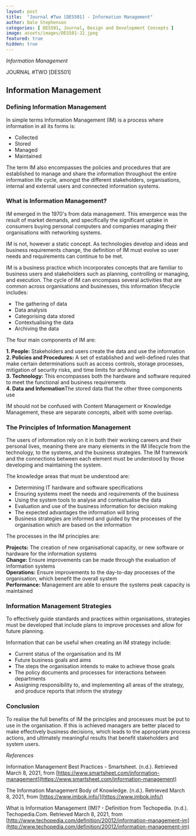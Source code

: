 ```yaml
---
layout: post
title:  "Journal #Two [DES501] - Information Management" 
author: Dale Stephenson
categories: [ DES501, Journal, Design and Development Concepts ]
image: assets/images/DES501-J2.jpeg
featured: true
hidden: true
---
```

<i>Information Management</i>

JOURNAL #TWO [DES501]

<h2>Information Management</h2>

<h3>Defining Information Management</h3>

In simple terms Information Management (IM) is a process where information in all its forms is: 

- Collected
- Stored
- Managed
- Maintained

The term IM also encompasses the policies and procedures that are established to manage and share the information throughout the entire information life cycle, amongst the different stakeholders, organisations, internal and external users and connected information systems.

<h3>What is Information Management?</h3> 

IM emerged in the 1970's from data management. This emergence was the result of market demands, and specifically the significant uptake in consumers buying personal computers and companies managing their organisations with networking systems. 

IM is not, however a static concept. As technologies develop and ideas and business requirements change, the definition of IM must evolve so user needs and requirements can continue to be met. 

IM is a business practice which incorporates concepts that are familiar to business users and stakeholders such as planning, controlling or managing, and execution. The cycle of IM can encompass several activities that are common across organisations and businesses, this information lifecycle includes:

- The gathering of data 
- Data analysis 
- Categorising data stored
- Contextualising the data
- Archiving the data 

The four main components of IM are:

<b>1. People:</b> Stakeholders and users create the data and use the information<br>
<b>2. Policies and Procedures:</b> A set of established and well-defined rules that make certain determinations such as access controls, storage processes, mitigation of security risks, and time limits for archiving<br> 
<b>3. Technology:</b> This encompasses both the hardware and software required to meet the functional and business requirements<br>
<b>4. Data and Information</b>The stored data that the other three components use

IM should not be confused with Content Management or Knowledge Management, these are separate concepts, albeit with some overlap.

<h3>The Principles of Information Management</h3> 

The users of information rely on it in both their working careers and their personal lives, meaning there are many elements in the IM lifecycle from the technology, to the systems, and the business strategies. The IM framework and the connections between each element must be understood by those developing and maintaining the system.

The knowledge areas that must be understood are:

- Determining IT hardware and software specifications 
- Ensuring systems meet the needs and requirements of the business 
- Using the system tools to analyse and contextualise the data 
- Evaluation and use of the business information for decision making
- The expected advantages the information will bring
- Business strategies are informed and guided by the processes of the organisation which are based on the information 

The processes in the IM principles are:

<b>Projects:</b> The creation of new organisational capacity, or new software or hardware for the information systems<br>
<b>Change:</b> Ensure improvements can be made through the evaluation of information systems<br>
<b>Operations:</b> Ensure improvements to the day-to-day processes of the organisation, which benefit the overall system<br>
<b>Performance:</b> Management are able to ensure the systems peak capacity is maintained <br>

<h3>Information Management Strategies</h3> 

To effectively guide standards and practices within organisations, strategies must be developed that include plans to improve processes and allow for future planning. 

Information that can be useful when creating an IM strategy include:

- Current status of the organisation and its IM
- Future business goals and aims
- The steps the organisation intends to make to achieve those goals 
- The policy documents and processes for interactions between departments
- Assigning responsibility to, and implementing all areas of the strategy, and produce reports that inform the strategy 

<h3>Conclusion</h3> 

To realise the full benefits of IM the principles and processes must be put to use in the organisation. If this is achieved managers are better placed to make effectively business decisions, which leads to the appropriate process actions, and ultimately meaningful results that benefit stakeholders and system users.   

<i>References</i>

Information Management Best Practices - Smartsheet. (n.d.). Retrieved March 8, 2021, from [https://www.smartsheet.com/information-management](https://www.smartsheet.com/information-management)

The Information Management Body of Knowledge. (n.d.). Retrieved March 8, 2021, from [https://www.imbok.info/](https://www.imbok.info/)

What is Information Management (IM)? - Definition from Techopedia. (n.d.). Techopedia.Com. Retrieved March 8, 2021, from [http://www.techopedia.com/definition/20012/information-management-im](http://www.techopedia.com/definition/20012/information-management-im)
